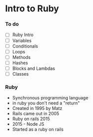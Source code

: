 # Intro to Ruby

### To do

- [ ] Ruby Intro
- [ ] Variables
- [ ] Conditionals
- [ ] Loops
- [ ] Methods
- [ ] Hashes
- [ ] Blocks and Lambdas
- [ ] Classes

### Ruby

- Synchronous programming language
- in ruby you don't need a "return"
- Created in 1995 by Matz
- Rails came out in 2005
- Ruby on rails 2015
- 2015 - Node JS
- Started as a ruby on rails
